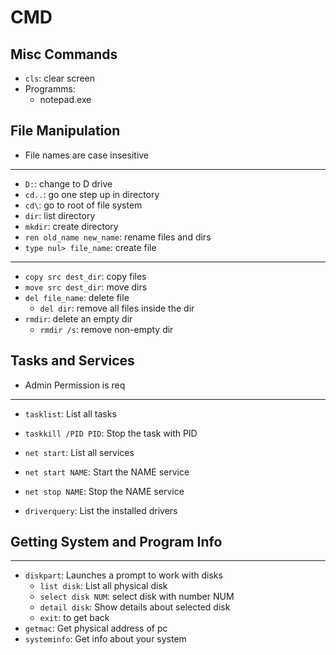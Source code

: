 # CMD

## Misc Commands

- `cls`: clear screen
- Programms:
  - notepad.exe

## File Manipulation

- File names are case insesitive

---

- `D:`: change to D drive
- `cd..`: go one step up in directory
- `cd\`: go to root of file system
- `dir`: list directory
- `mkdir`: create directory
- `ren old_name new_name`: rename files and dirs
- `type nul> file_name`: create file

---

- `copy src dest_dir`: copy files
- `move src dest_dir`: move dirs
- `del file_name`: delete file
  - `del dir`: remove all files inside the dir
- `rmdir`: delete an empty dir
  - `rmdir /s`: remove non-empty dir

## Tasks and Services

- Admin Permission is req

---

- `tasklist`: List all tasks
- `taskkill /PID PID`: Stop the task with PID

- `net start`: List all services
- `net start NAME`: Start the NAME service
- `net stop NAME`: Stop the NAME service
- `driverquery`: List the installed drivers

## Getting System and Program Info

---

- `diskpart`: Launches a prompt to work with disks
  - `list disk`: List all physical disk
  - `select disk NUM`: select disk with number NUM
  - `detail disk`: Show details about selected disk
  - `exit`: to get back
- `getmac`: Get physical address of pc
- `systeminfo`: Get info about your system

